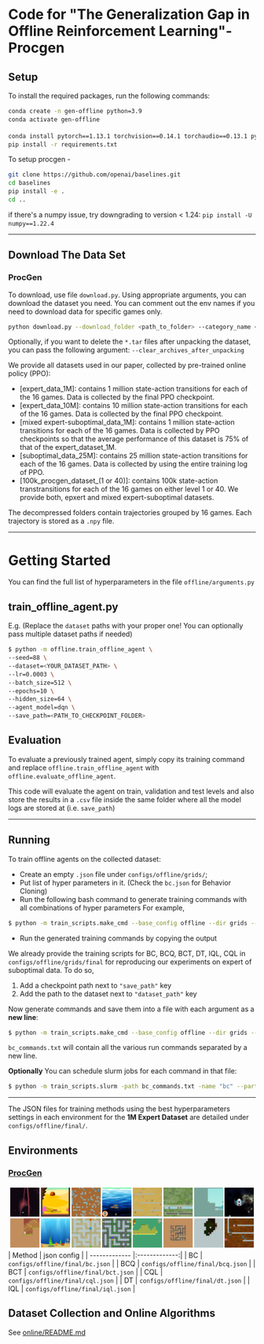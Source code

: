 # Code for "The Generalization Gap in Offline Reinforcement Learning"- Procgen


## Setup

To install the required packages, run the following commands:

```bash
conda create -n gen-offline python=3.9
conda activate gen-offline

conda install pytorch==1.13.1 torchvision==0.14.1 torchaudio==0.13.1 pytorch-cuda=11.6 -c pytorch -c nvidia
pip install -r requirements.txt
```

To setup procgen - 

```bash
git clone https://github.com/openai/baselines.git
cd baselines
pip install -e .
cd ..
```

if there's a numpy issue, try downgrading to version < 1.24: `pip install -U numpy==1.22.4`

---

## Download The Data Set

### ProcGen
To download, use file `download.py`. Using appropriate arguments, you can download the dataset you need. You can comment out the env names if you need to download data for specific games only.

```bash
python download.py --download_folder <path_to_folder> --category_name <type_of_dataset>
```

Optionally, if you want to delete the `*.tar` files after unpacking the dataset, you can pass the following argument: `--clear_archives_after_unpacking`

We provide all datasets used in our paper, collected by pre-trained online policy (PPO):
- [expert_data_1M]: contains 1 million state-action transitions for each of the 16 games. Data is collected by the final PPO checkpoint.
- [expert_data_10M]: contains 10 million state-action transitions for each of the 16 games. Data is collected by the final PPO checkpoint.
- [mixed expert-suboptimal_data_1M]: contains 1 million state-action transitions for each of the 16 games. Data is collected by PPO checkpoints so that the average performance of this dataset is 75% of that of the expert_dataset_1M.
- [suboptimal_data_25M]: contains 25 million state-action transitions for each of the 16 games. Data is collected by using the entire training log of PPO.
- [100k_procgen_dataset_(1 or 40)]: contains 100k state-action transtransitions for each of the 16 games on either level 1 or 40. We provide both, epxert and mixed expert-suboptimal datasets.
  
The decompressed folders contain trajectories grouped by 16 games. Each trajectory is stored as a `.npy` file.

---
# Getting Started
You can find the full list of hyperparameters in the file `offline/arguments.py`

## train_offline_agent.py

E.g. (Replace the `dataset` paths with your proper one! You can optionally pass multiple dataset paths if needed)
```bash
$ python -m offline.train_offline_agent \
--seed=88 \
--dataset=<YOUR_DATASET_PATH> \
--lr=0.0003 \
--batch_size=512 \
--epochs=10 \
--hidden_size=64 \
--agent_model=dqn \
--save_path=<PATH_TO_CHECKPOINT_FOLDER>
```


## Evaluation
To evaluate a previously trained agent, simply copy its training command and replace `offline.train_offline_agent` with `offline.evaluate_offline_agent`.

This code will evaluate the agent on train, validation and test levels and also store the results in a `.csv` file inside the same folder where all the model logs are stored at (i.e. `save_path`)

---

## Running 
To train offline agents on the collected dataset:

- Create an empty `.json` file under `configs/offline/grids/`;
- Put list of hyper parameters in it. (Check the `bc.json` for Behavior Cloning)
- Run the following bash command to generate training commands with all combinations of hyper parameters
For example, 
```bash
$ python -m train_scripts.make_cmd --base_config offline --dir grids --checkpoint --grid_config bc --num_trials 1 --new_line --module_name offline.train_offline_agent 
```
- Run the generated training commands by copying the output

We already provide the training scripts for BC, BCQ, BCT, DT, IQL, CQL in `configs/offline/grids/final` for reproducing our experiments on expert of suboptimal data. To do so, 
1. Add a checkpoint path next to `"save_path"` key
2. Add the path to the dataset next to `"dataset_path"` key


Now generate commands and save them into a file with each argument as a **new line**:
```bash
$ python -m train_scripts.make_cmd --base_config offline --dir grids --checkpoint --grid_config bc --num_trials 3 --new_lin --module_name offline.train_offline_agent >> bc_commands.txt
```

`bc_commands.txt` will contain all the various run commands separated by a new line.

**Optionally**
You can schedule slurm jobs for each command in that file:
```bash
$ python -m train_scripts.slurm -path bc_commands.txt -name "bc" --partition <name of partition> --module_name offline
```

---

The JSON files for training methods using the best hyperparameters settings in each environment for the **1M Expert Dataset** are detailed under `configs/offline/final/`.

## Environments

### [ProcGen](https://github.com/openai/procgen)
![Example mazes](docs/images/procgen_example.png)
| Method   | json config  |
| ------------- |:-------------:|
| BC | `configs/offline/final/bc.json` |
| BCQ | `configs/offline/final/bcq.json` |
| BCT | `configs/offline/final/bct.json` |
| CQL | `configs/offline/final/cql.json` |
| DT | `configs/offline/final/dt.json` |
| IQL | `configs/offline/final/iql.json` |

## Dataset Collection and Online Algorithms
See [online/README.md](online/README.md)

